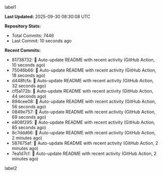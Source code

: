 
label1 
<!-- ACTIVITY_START -->
**Last Updated:** 2025-09-30 08:30:08 UTC

**Repository Stats:**
- Total Commits: 7446
- Last Commit: 10 seconds ago

**Recent Commits:**
- 81738732: 🤖 Auto-update README with recent activity (GitHub Action, 10 seconds ago)
- 75046b66: 🤖 Auto-update README with recent activity (GitHub Action, 18 seconds ago)
- d448fcfa: 🤖 Auto-update README with recent activity (GitHub Action, 32 seconds ago)
- cf5a172b: 🤖 Auto-update README with recent activity (GitHub Action, 44 seconds ago)
- 894cee08: 🤖 Auto-update README with recent activity (GitHub Action, 56 seconds ago)
- 0849e757: 🤖 Auto-update README with recent activity (GitHub Action, 69 seconds ago)
- e808f295: 🤖 Auto-update README with recent activity (GitHub Action, 85 seconds ago)
- 8c7ddd66: 🤖 Auto-update README with recent activity (GitHub Action, 2 minutes ago)
- 587675af: 🤖 Auto-update README with recent activity (GitHub Action, 2 minutes ago)
- 7ea1d7cf: 🤖 Auto-update README with recent activity (GitHub Action, 2 minutes ago)
<!-- ACTIVITY_END -->

label2
